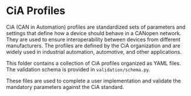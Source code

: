 # CiA Profiles

CiA (CAN in Automation) profiles are standardized sets of parameters and settings that define how a device should behave in a CANopen network. They are used to ensure interoperability between devices from different manufacturers. The profiles are defined by the CiA organization and are widely used in industrial automation, automotive, and other applications.

This folder contains a collection of CiA profiles organized as YAML files.
The validation schema is provided in `validation/schema.py`.

These files are used to complete a user implementation and validate the mandatory parameters against the CiA standard.

